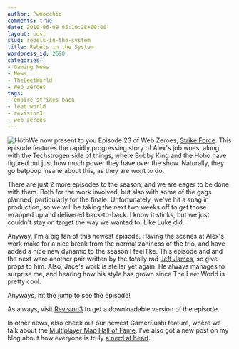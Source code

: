 ```yaml
---
author: Pwnocchio
comments: true
date: 2010-06-09 05:10:28+00:00
layout: post
slug: rebels-in-the-system
title: Rebels in the System
wordpress_id: 2690
categories:
- Gaming News
- News
- TheLeetWorld
- Web Zeroes
tags:
- empire strikes back
- leet world
- revision3
- web zeroes
---
```


![Hoth](http://smoothfewfilms.com/wp-content/uploads/2010/06/hoth.jpg)We now present to you Episode 23 of Web Zeroes, [Strike Force](http://smoothfewfilms.com/2010/06/09/strike-force/). This episode features the rapidly progressing story of Alex's job woes, along with the Techstrogen side of things, where Bobby King and the Hobo have figured out just how much power they have over the show. Naturally, they go batpoop insane about this, as they are wont to do.

There are just 2 more episodes to the season, and we are eager to be done with them. Both for the work involved, but also with some of the gags planned, particularly for the finale. Unfortunately, we've hit a snag in production, so we will be taking the next two weeks off to get those wrapped up and delivered back-to-back. I know it stinks, but we just couldn't stay on target the way we wanted to. Like Luke did.

Anyway, I'm a big fan of this newest episode. Having the scenes at Alex's work make for a nice break from the normal zaniness of the trio, and have added a nice new dynamic to the season I feel like. This episode and and the next were another pair written by the totally rad [Jeff James](http://www.twitter.com/unsquare), so give props to him. Also, Jace's work is stellar yet again. He always manages to surprise me, and hearing how his style has grown since The Leet World is pretty cool. 

Anyways, hit the jump to see the episode!<!-- more -->



As always, visit [Revision3](http://www.revision3.com/webzeroes/strikeforce/) to get a downloadable version of the episode.

In other news, also check out our newest GamerSushi feature, where we talk about the [Multiplayer Map Hall of Fame](http://gamersushi.com/2010/06/07/multiplayer-map-hall-of-fame/). I've also got a new post on my blog about how everyone is truly [a nerd at heart](http://eddyrivas.com/2010/06/08/rabbit-hole-of-geek/). 
